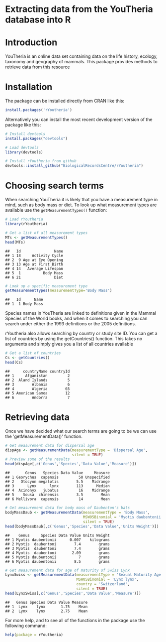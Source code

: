 <!--
%\VignetteEngine{knitr::knitr}
%\VignetteIndexEntry{rYouteria Guide}
%\VignettePackage{rYoutheria}
%\usepackage[utf8]{inputenc}
-->

Extracting data from the YouTheria database into R
======

# Introduction
YouTheria is an online data set containing data on the life history, ecology, taxonomy and geography of mammals. This package provides methods to retrieve data from this resource

# Installation
The package can be installed directly from CRAN like this:


```r
install.packages('rYoutheria')
```

Alternatively you can install the most recent development version of the package like this:


```r
# Install devtools
install.packages("devtools")

# Load devtools
library(devtools)

# Install rYoutheria from github
devtools::install_github("BiologicalRecordsCentre/rYoutheria")
```

# Choosing search terms
When searching YouTheria it is likely that you have a measurement type in mind, such as body mass or diet. To look up what measurement types are available use the `getMeasurementTypes()` function:


```r
# Load rYoutheria
library(rYoutheria)

# Get a list of all measurement types
MTs <- getMeasurementTypes()
head(MTs)
```

```
##   Id               Name
## 1 18     Activity Cycle
## 2  9 Age at Eye Opening
## 3 13 Age at First Birth
## 4 14   Average Lifespan
## 5  1          Body Mass
## 6 21               Diet
```

```r
# Look up a specific measurement type
getMeasurementTypes(measurementType='Body Mass')
```

```
##   Id      Name
## 1  1 Body Mass
```

Species names in YouTheria are linked to definitions given in the Mammal Species of the World books, and when it comes to searching you can search under either the 1993 definitions or the 2005 definitions.

rYoutheria also allows searching by country or study site ID. You can get a list of countries by using the getCountries() function. This takes no arguments and simply gives you a list of all countries available


```r
# Get a list of countries
Cs <- getCountries()
head(Cs)
```

```
##      countryName countryId
## 1     Afganistan         2
## 2  Aland Islands         5
## 3        Albania         6
## 4        Algeria        65
## 5 American Samoa        12
## 6        Andorra         7
```

# Retrieving data
Once we have decided what our search terms are going to be we can use the 'getMeasurementData()' function.


```r
# Get measurement data for dispersal age
dispAge <- getMeasurementData(measurementType = 'Dispersal Age',
                              silent = TRUE)
# Preview some of the results
head(dispAge[,c('Genus','Species','Data Value','Measure')])
```

```
##       Genus   Species Data Value     Measure
## 1 Georychus  capensis         50 Unspecified
## 2   Otocyon megalotis        5.5    Midrange
## 3      Lynx      lynx        113      Median
## 4  Acinonyx   jubatus         16    Midrange
## 5    Sousa  chinensis        3.5        Mean
## 6 Mellivora  capensis         14        Mean
```

```r
# Get measurement data for body mass of Daubenton's bats
bodyMassDaub <- getMeasurementData(measurementType = 'Body Mass',
                                   MSW05Binomial = 'Myotis daubentonii',
                                   silent = TRUE)
head(bodyMassDaub[,c('Genus','Species','Data Value','Units Weight')])
```

```
##    Genus     Species Data Value Units Weight
## 1 Myotis daubentonii      0.007    kilograms
## 2 Myotis  daubentoni        7.4        grams
## 3 Myotis  daubentoni        7.4        grams
## 4 Myotis  daubentoni       2.09        grams
## 5 Myotis daubentonii          7        grams
## 6 Myotis daubentonii        8.5        grams
```

```r
# Get measurement data for age of maturity of Swiss Lynx
LynxSwiss <- getMeasurementData(measurementType = 'Sexual Maturity Age',
                                MSW05Binomial = 'Lynx lynx',
                                country = 'Switzerland',
                                silent = TRUE)
head(LynxSwiss[,c('Genus','Species','Data Value','Measure')])                              
```

```
##   Genus Species Data Value Measure
## 1  Lynx    lynx       1.75    Mean
## 2  Lynx    lynx       2.75    Mean
```

For more help, and to see all of the functions in the package use the following command:


```r
help(package = rYoutheria)
```
